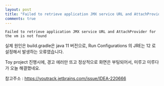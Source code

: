 ```yaml
---
layout: post
title: "Failed to retrieve application JMX service URL and AttachProvider for the vm is not found"
comments: true
---
```


```
Failed to retrieve application JMX service URL and AttachProvider for the vm is not found
```

실제 원인은 build.gradle은 java 11 버전으로,
Run Configurations 의 JRE는 12 로 설정해서 발생하는 오류였습니다.

Toy project 진행시에, 경고 에러만 뜨고 정상적으로 화면은 부팅되어서, 미루고 미루다가 오늘 해결했네요.



참고주소 : https://youtrack.jetbrains.com/issue/IDEA-220666
